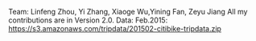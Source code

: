 Team: Linfeng Zhou, Yi Zhang, Xiaoge Wu,Yining Fan, Zeyu Jiang
All my contributions are in Version 2.0. Data: Feb.2015: https://s3.amazonaws.com/tripdata/201502-citibike-tripdata.zip
